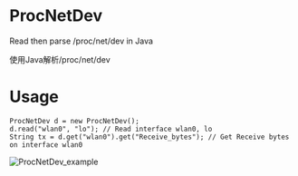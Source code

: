 # ProcNetDev

Read then parse /proc/net/dev in Java

使用Java解析/proc/net/dev


# Usage

```
ProcNetDev d = new ProcNetDev();
d.read("wlan0", "lo"); // Read interface wlan0, lo
String tx = d.get("wlan0").get("Receive_bytes"); // Get Receive bytes on interface wlan0
```

![ProcNetDev_example](https://github.com/NasdaqGodzilla/ProcNetDev/assets/26323326/3b4b8e0e-773c-4433-82a4-b276ceca8061)
